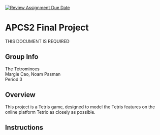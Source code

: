 [![Review Assignment Due Date](https://classroom.github.com/assets/deadline-readme-button-24ddc0f5d75046c5622901739e7c5dd533143b0c8e959d652212380cedb1ea36.svg)](https://classroom.github.com/a/syDSSnTt)
# APCS2 Final Project
THIS DOCUMENT IS REQUIRED
## Group Info
The Tetrominoes  
Margie Cao, Noam Pasman  
Period 3

## Overview
This project is a Tetris game, designed to model the Tetris features on the online platform Tetrio as closely as possible.

## Instructions
